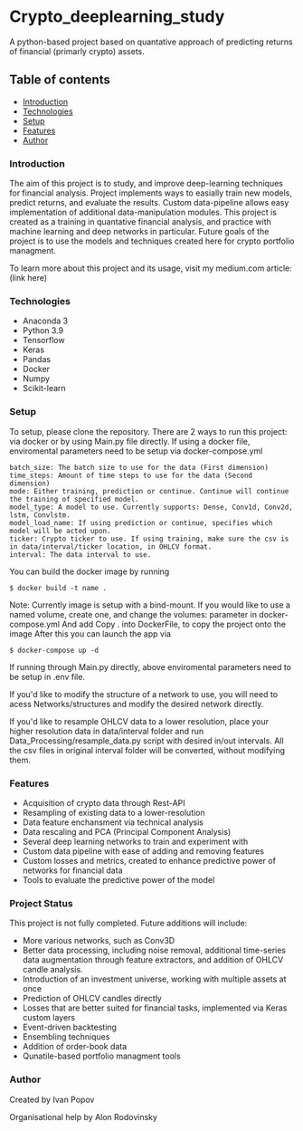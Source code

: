 # Crypto_deeplearning_study

A python-based project based on quantative approach of predicting returns of financial (primarly crypto) assets.

## Table of contents

* [Introduction](#Introduction)
* [Technologies](#technologies)
* [Setup](#setup)
* [Features](#features)
* [Author](#Author)

### Introduction

The aim of this project is to study, and improve deep-learning techniques for financial analysis. Project implements ways to easially train new models, predict returns,
and evaluate the results. Custom data-pipeline allows easy implementation of additional data-manipulation modules. This project is created as a training in quantative 
financial analysis, and practice with machine learning and deep networks in particular. Future goals of the project is to use the models and techniques created here for
crypto portfolio managment.

To learn more about this project and its usage, visit my medium.com article: (link here)

### Technologies

* Anaconda 3
* Python 3.9
* Tensorflow 
* Keras
* Pandas
* Docker
* Numpy
* Scikit-learn

### Setup

To setup, please clone the repository.
There are 2 ways to run this project: via docker or by using Main.py file directly.
If using a docker file, enviromental parameters need to be setup via docker-compose.yml
```
batch_size: The batch size to use for the data (First dimension)
time_steps: Amount of time steps to use for the data (Second dimension)
mode: Either training, prediction or continue. Continue will continue the training of specified model.
model_type: A model to use. Currently supports: Dense, Conv1d, Conv2d, lstm, Convlstm.
model_load_name: If using prediction or continue, specifies which model will be acted upon.
ticker: Crypto ticker to use. If using training, make sure the csv is in data/interval/ticker location, in OHLCV format.
interval: The data interval to use.
```


You can build the docker image by running
```
$ docker build -t name .
```
Note: Currently image is setup with a bind-mount. If you would like to use a named volume, create one, and change the volumes: parameter in docker-compose.yml
And add Copy . into DockerFile, to copy the project onto the image
After this you can launch the app via
```
$ docker-compose up -d
```

If running through Main.py directly, above enviromental parameters need to be setup in .env file.

If you'd like to modify the structure of a network to use, you will need to acess Networks/structures and modify the desired network directly.

If you'd like to resample OHLCV data to a lower resolution, place your higher resolution data in data/interval folder and run Data_Processing/resample_data.py script
with desired in/out intervals. All the csv files in original interval folder will be converted, without modifying them.

### Features

* Acquisition of crypto data through Rest-API
* Resampling of existing data to a lower-resolution
* Data feature enchansment via technical analysis
* Data rescaling and PCA (Principal Component Analysis)
* Several deep learning networks to train and experiment with
* Custom data pipeline with ease of adding and removing features
* Custom losses and metrics, created to enhance predictive power of networks for financial data
* Tools to evaluate the predictive power of the model

### Project Status
This project is not fully completed.
Future additions will include:

* More various networks, such as Conv3D
* Better data processing, including noise removal, additional time-series data augmentation through feature extractors, and addition of OHLCV candle analysis.
* Introduction of an investment universe, working with multiple assets at once
* Prediction of OHLCV candles directly
* Losses that are better suited for financial tasks, implemented via Keras custom layers
* Event-driven backtesting
* Ensembling techniques
* Addition of order-book data
* Qunatile-based portfolio managment tools

### Author

Created by Ivan Popov

Organisational help by Alon Rodovinsky
